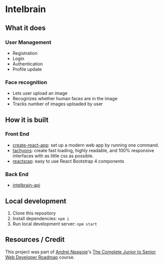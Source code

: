 # Intelbrain
## What it does
### User Management
- Registration
- Login
- Authentication
- Profile update
### Face recognition
- Lets user upload an image
- Recognizes whether human faces are in the image
- Tracks number of images uploaded by user

## How it is built
### Front End
- [create-react-app](https://create-react-app.dev/): set up a modern web app by running one command.
- [tachyons](http://tachyons.io/): create fast loading, highly readable, and 100% responsive interfaces with as little css as possible.
- [reactsrap](https://reactstrap.github.io/): easy to use React Bootstrap 4 components

### Back End
- [intelbrain-api](https://github.com/r1oga/intelbrain-api)

## Local development
1. Clone this repository
2. Install dependencies: `npm i`
3. Run local development server: `npm start`

## Resources / Credit
This project was part of [Andrei Neagoie](https://github.com/aneagoie)'s [The Complete Junior to Senior Web Developer Roadmap](https://www.udemy.com/course/the-complete-junior-to-senior-web-developer-roadmap/) course.
